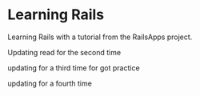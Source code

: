 Learning Rails
==

Learning Rails with a tutorial from the RailsApps project. 


Updating read for the second time 

updating for a third time for got practice

updating for a fourth time